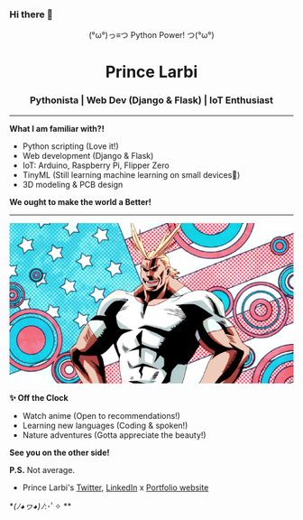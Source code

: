 ### Hi there 👋
<center>(°ω°)っ≡つ  Python Power!  つ(°ω°)</center>

<center><h1>Prince Larbi</h1></center>
<center><h3>Pythonista | Web Dev (Django & Flask) | IoT Enthusiast</h3></center>

<hr>

<b>What I am familiar with?!</b>

* Python scripting (Love it!)
* Web development (Django & Flask)
* IoT: Arduino, Raspberry Pi, Flipper Zero
* TinyML (Still learning machine learning on small devices:brain:)
* 3D modeling & PCB design

**We ought to make the world a Better!**
<hr>
<img src="all might.gif">

  
**✨ Off the Clock**

* Watch anime (Open to recommendations!)
* Learning new languages (Coding & spoken!)
* Nature adventures (Gotta appreciate the beauty!)

**See you on the other side!**

**P.S.** Not average. 

- Prince Larbi's <a href="https://twitter.com/Pkwolffe">Twitter</a>, <a href="https://www.linkedin.com/in/prince-larbi-96b852266/">LinkedIn</a> x <a href="https://phidlarkson.github.io/Portfolio/">Portfolio website</a>



**(ﾉ◕ヮ◕)ﾉ*:･ﾟ✧ **


<!--
**PhidLarkson/PhidLarkson** is a ✨ _special_ ✨ repository because its `README.md` (this file) appears on your GitHub profile.

Here are some ideas to get you started:

- 🔭 I’m currently working on ...
- 🌱 I’m currently learning ...
- 👯 I’m looking to collaborate on ...
- 🤔 I’m looking for help with ...
- 💬 Ask me about ...
- 📫 How to reach me: ...
- 😄 Pronouns: ...
- ⚡ Fun fact: ...
-->
